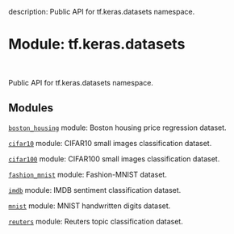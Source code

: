 description: Public API for tf.keras.datasets namespace.

<div itemscope itemtype="http://developers.google.com/ReferenceObject">
<meta itemprop="name" content="tf.keras.datasets" />
<meta itemprop="path" content="Stable" />
</div>

# Module: tf.keras.datasets

<!-- Insert buttons and diff -->

<table class="tfo-notebook-buttons tfo-api nocontent" align="left">

</table>



Public API for tf.keras.datasets namespace.



## Modules

[`boston_housing`](../../tf/keras/datasets/boston_housing.md) module: Boston housing price regression dataset.

[`cifar10`](../../tf/keras/datasets/cifar10.md) module: CIFAR10 small images classification dataset.

[`cifar100`](../../tf/keras/datasets/cifar100.md) module: CIFAR100 small images classification dataset.

[`fashion_mnist`](../../tf/keras/datasets/fashion_mnist.md) module: Fashion-MNIST dataset.

[`imdb`](../../tf/keras/datasets/imdb.md) module: IMDB sentiment classification dataset.

[`mnist`](../../tf/keras/datasets/mnist.md) module: MNIST handwritten digits dataset.

[`reuters`](../../tf/keras/datasets/reuters.md) module: Reuters topic classification dataset.

